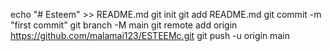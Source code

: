 echo "# Esteem" >> README.md
git init
git add README.md
git commit -m "first commit"
git branch -M main
git remote add origin https://github.com/malamai123/ESTEEMc.git
git push -u origin main

